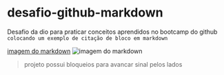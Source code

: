 # desafio-github-markdown
Desafio da dio para praticar conceitos aprendidos no bootcamp do github
`colocando um exemplo de citação de bloco em markdown`

[imagem do markdown](https://cdn.icon-icons.com/icons2/2699/PNG/512/markdown_here_logo_icon_169967.png)
![imagem do markdown](https://cdn.icon-icons.com/icons2/2699/PNG/512/markdown_here_logo_icon_169967.png)

> projeto possui bloqueios para avancar sinal pelos lados